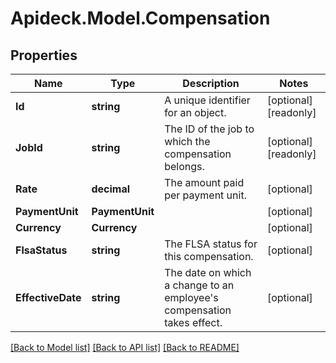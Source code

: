 # Apideck.Model.Compensation

## Properties

Name | Type | Description | Notes
------------ | ------------- | ------------- | -------------
**Id** | **string** | A unique identifier for an object. | [optional] [readonly] 
**JobId** | **string** | The ID of the job to which the compensation belongs. | [optional] [readonly] 
**Rate** | **decimal** | The amount paid per payment unit. | [optional] 
**PaymentUnit** | **PaymentUnit** |  | [optional] 
**Currency** | **Currency** |  | [optional] 
**FlsaStatus** | **string** | The FLSA status for this compensation. | [optional] 
**EffectiveDate** | **string** | The date on which a change to an employee&#39;s compensation takes effect. | [optional] 

[[Back to Model list]](../README.md#documentation-for-models) [[Back to API list]](../README.md#documentation-for-api-endpoints) [[Back to README]](../README.md)

